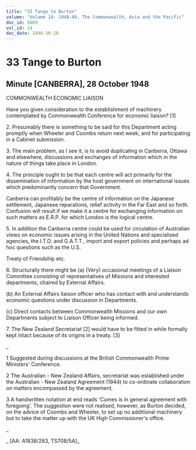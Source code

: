 ```yaml
---
title: "33 Tange to Burton"
volume: "Volume 14: 1948-49, The Commonwealth, Asia and the Pacific"
doc_id: 5809
vol_id: 14
doc_date: 1948-10-28
---
```


# 33 Tange to Burton

## Minute [CANBERRA], 28 October 1948

COMMONWEALTH ECONOMIC LIAISON

Have you given consideration to the establishment of machinery contemplated by Commonwealth Conference for economic liaison? [1]

2\. Presumably there is something to be said for this Department acting promptly when Wheeler and Coombs return next week, and for participating in a Cabinet submission.

3\. The main problem, as I see it, is to avoid duplicating in Canberra, Ottawa and elsewhere, discussions and exchanges of information which in the nature of things take place in London.

4\. The principle ought to be that each centre will act primarily for the dissemination of information by the host government on international issues which predominantly concern that Government.

Canberra can profitably be the centre of information on the Japanese settlement, Japanese reparations, relief activity in the Far East and so forth. Confusion will result if we make it a centre for exchanging information on such matters as E.R.P. for which London is the logical centre.

5\. In addition the Canberra centre could be used for circulation of Australian views on economic issues arising in the United Nations and specialised agencies, the I.T.O. and G.A.T.T., import and export policies and perhaps ad hoc questions such as the U.S.

Treaty of Friendship etc.

6\. Structurally there might be (a) (Very) occasional meetings of a Liaison Committee consisting of representatives of Missions and interested departments, chaired by External Affairs.

(b) An External Affairs liaison officer who has contact with and understands economic questions under discussion in Departments.

(c) Direct contacts between Commonwealth Missions and our own Departments subject to Liaison Officer being informed.

7\. The New Zealand Secretariat [2] would have to be fitted in while formally kept intact because of its origins in a treaty. [3]

_

1 Suggested during discussions at the British Commonwealth Prime Ministers' Conference.

2 The Australian - New Zealand Affairs, secretariat was established under the Australian - New Zealand Agreement (1944) to co-ordinate collaboration on matters encompassed by the agreement.

3 A handwritten notation at end reads 'Cumes is in general agreement with foregoing'. The suggestion were not realised, however, as Burton decided, on the advice of Coombs and Wheeler, to set up no additional machinery but to take the matter up with the UK High Commissioner's office.

_

_ [AA: A1838/283, TS708/5A]_
